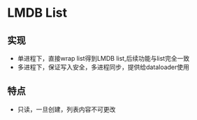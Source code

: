 # LMDB List
## 实现
* 单进程下，直接wrap list得到LMDB list,后续功能与list完全一致
* 多进程下，保证写入安全，多进程同步，提供给dataloader使用

## 特点
* 只读，一旦创建，列表内容不可更改